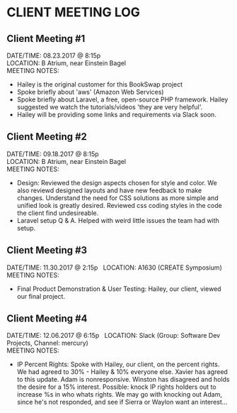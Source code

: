 # CLIENT MEETING LOG
## Client Meeting #1  
DATE/TIME: 08.23.2017 @ 8:15p  
LOCATION: B Atrium, near Einstein Bagel  
MEETING NOTES:  
* Hailey is the original customer for this BookSwap project
* Spoke briefly about 'aws' (Amazon Web Services)
* Spoke briefly about Laravel, a free, open-source PHP framework. Hailey suggested we watch the tutorials/videos 'they are very helpful'.
* Hailey will be providing some links and requirements via Slack soon. 

## Client Meeting #2  
DATE/TIME: 09.18.2017 @ 8:15p  
LOCATION: B Atrium, near Einstein Bagel  
MEETING NOTES:  
* Design: Reviewed the design aspects chosen for style and color. We also reviewd designed layouts and have new feedback to make changes.  Understand the need for CSS solutions as more simple and unified look is greatly desired. Reviewed css coding styles in the code the client find undesireable.
* Laravel setup Q & A. Helped with weird little issues the team had with setup.

## Client Meeting #3
DATE/TIME: 11.30.2017 @ 2:15p  
LOCATION: A1630 (CREATE Symposium)
MEETING NOTES:  
* Final Product Demonstration & User Testing: Hailey, our client, viewed our final project.

## Client Meeting #4
DATE/TIME: 12.06.2017 @ 6:15p  
LOCATION: Slack (Group: Software Dev Projects, Channel: mercury)  
MEETING NOTES:  
* IP Percent Rights: Spoke with Hailey, our client, on the percent rights. We had agreed to 30% - Hailey & 10% everyone else. Xavier has agreed to this update. Adam is nonresponsive. Winston has disagreed and holds the desire for a 15% interest. Possible: knock IP rights holders out to increase %s in who whats rights. We may go with knocking out Adam, since he's not responded, and see if Sierra or Waylon want an interest... 
